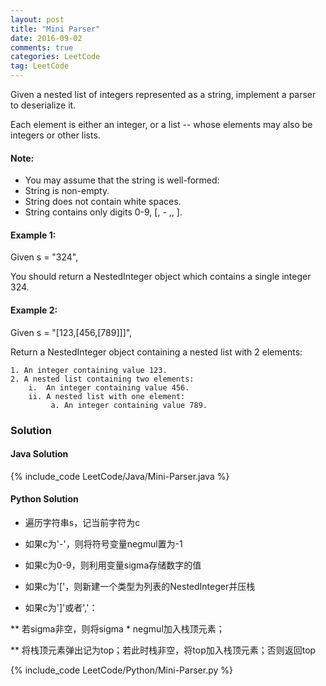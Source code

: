 ```yaml
---
layout: post
title: "Mini Parser"
date: 2016-09-02
comments: true
categories: LeetCode
tag: LeetCode
---
```


Given a nested list of integers represented as a string, implement a parser to deserialize it.

Each element is either an integer, or a list -- whose elements may also be integers or other lists.

#### Note: 
* You may assume that the string is well-formed:
* String is non-empty.
* String does not contain white spaces.
* String contains only digits 0-9, [, - ,, ].

#### Example 1:

Given s = "324",

You should return a NestedInteger object which contains a single integer 324.
#### Example 2:

Given s = "[123,[456,[789]]]",

Return a NestedInteger object containing a nested list with 2 elements:
```
1. An integer containing value 123.
2. A nested list containing two elements:
    i.  An integer containing value 456.
    ii. A nested list with one element:
         a. An integer containing value 789.
```

<!--more-->
### Solution
####  Java Solution
{% include_code LeetCode/Java/Mini-Parser.java %}
#### Python Solution
* 遍历字符串s，记当前字符为c

* 如果c为'-'，则将符号变量negmul置为-1

* 如果c为0-9，则利用变量sigma存储数字的值

* 如果c为'['，则新建一个类型为列表的NestedInteger并压栈

* 如果c为']'或者','：

** 若sigma非空，则将sigma * negmul加入栈顶元素；

** 将栈顶元素弹出记为top；若此时栈非空，将top加入栈顶元素；否则返回top

{% include_code LeetCode/Python/Mini-Parser.py %}
